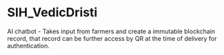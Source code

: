 # SIH_VedicDristi
AI chatbot - Takes input from farmers and create a immutable blockchain record, that record can be further access by QR at the time of delivery for authentication.   
